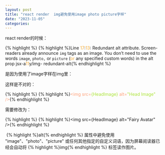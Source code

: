 ```yaml
---
layout: post
title: "react render  img避免使用image photo picture字样"
date: "2023-11-05"
categories: 
---
```

<p>react render的时候：</p>

{% highlight %}
{% highlight %}Line <span style="color:#f5ab35">17</span>:<span style="color:#f5ab35">13</span>:  Redundant alt attribute. Screen-readers already announce `img` tags as an image. You don&rsquo;t need to use the words `image`, `photo,` or `picture` (<span style="color:#f5ab35">or</span> any specified custom words) in the alt prop  jsx-a<span style="color:#f5ab35">11</span>y/img-
redundant-alt{% endhighlight %}

<p>是因为使用了image字样在img里：</p>

<p>这样是不对的：</p>

{% highlight %}
{% highlight %}<span style="color:#ffa07a">&lt;</span><span style="color:#ffa07a">img</span><span style="color:#ffa07a"> </span><span style="color:#ffa07a">src</span><span style="color:#ffa07a">=</span><span style="color:#abe338">{HeadImage}</span><span style="color:#ffa07a"> </span><span style="color:#ffa07a">alt</span><span style="color:#ffa07a">=</span><span style="color:#abe338">&quot;Head Image&quot;</span><span style="color:#ffa07a"> /&gt;</span>{% endhighlight %}

<p>需要修改为：</p>

{% highlight %}
{% highlight %}&lt;img src={HeadImage} alt=&quot;Fairy Avatar&quot; /&gt;{% endhighlight %}

<p>&nbsp;{% highlight %}alt{% endhighlight %} 属性中避免使用 &quot;image&quot;、&quot;photo&quot;、&quot;picture&quot; 或任何其他指定的自定义词语，因为屏幕阅读器已经会自动将 {% highlight %}img{% endhighlight %} 标签读作图片。</p>

<p>&nbsp;</p>

<p>&nbsp;</p>

<p>&nbsp;</p>

